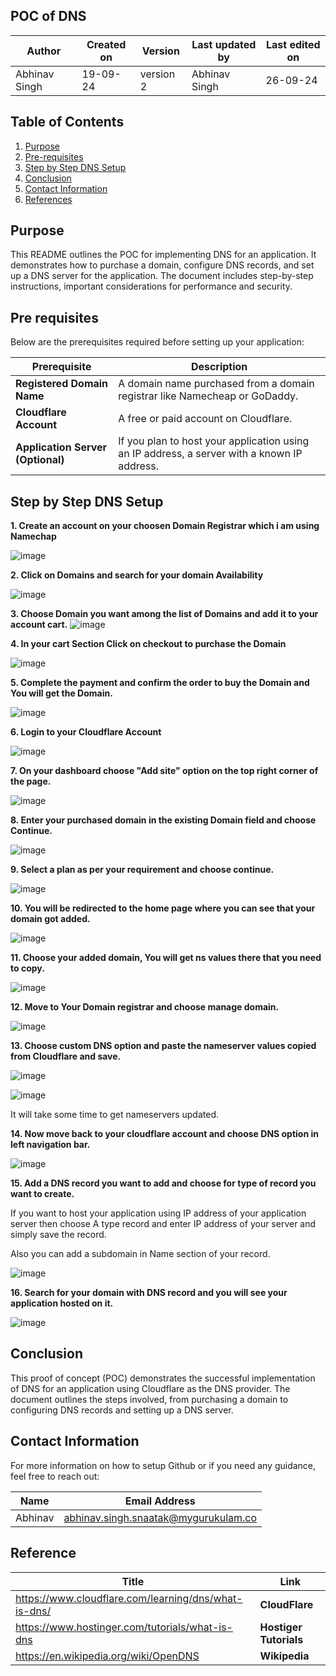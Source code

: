 ## POC of DNS

|  Author        | Created on |  Version  | Last updated by   |   Last edited on   |
|----------------|------------|-----------|-------------------|--------------------|
| Abhinav Singh  |  19-09-24  | version 2 |   Abhinav Singh   |      26-09-24      |


## Table of Contents
1. [Purpose](#purpose)
2. [Pre-requisites](#pre-requisites)
3. [Step by Step DNS Setup](#step-by-step-DNS-setup)
4. [Conclusion](#conclusion)
5. [Contact Information](#Contact-Information)
6. [References](#References)

## Purpose

This README outlines the POC for implementing DNS for an application. It demonstrates how to purchase a domain, configure DNS records, and set up a DNS server for the application. The document includes step-by-step instructions, important considerations for performance and security.


## Pre requisites

Below are the prerequisites required before setting up your application:

| Prerequisite                   | Description                                                                                  |
|---------------------------------|----------------------------------------------------------------------------------------------|
| **Registered Domain Name**      | A domain name purchased from a domain registrar like Namecheap or GoDaddy.                   |
| **Cloudflare Account**          | A free or paid account on Cloudflare.                                                        |
| **Application Server (Optional)** | If you plan to host your application using an IP address, a server with a known IP address. |



## Step by Step DNS Setup

**1. Create an account on your choosen Domain Registrar which i am using Namechap** 

![image](https://github.com/user-attachments/assets/3990ca70-ba28-4959-9536-f9f2904d9931)


**2. Click on Domains and search for your domain Availability**

![image](https://github.com/user-attachments/assets/40fe1234-db99-4bee-99e5-8c8c545bda62)


**3. Choose Domain you want among the list of Domains and add it to your account cart.**
![image](https://github.com/user-attachments/assets/5b2b471d-412d-4056-87f8-a7686bca9862)


**4. In your cart Section Click on checkout to purchase the Domain**


![image](https://github.com/user-attachments/assets/03a5e74d-30a8-40cf-9db7-f3e2c4b973d4)


**5. Complete the payment and confirm the order to buy the Domain and You will get the Domain.**

![image](https://github.com/user-attachments/assets/afc426e6-337f-473a-9208-978f65ee443d)


**6. Login to your Cloudflare Account**

![image](https://github.com/user-attachments/assets/c9deb623-45b4-4730-ac41-8a54387b2fb2)

**7. On your dashboard choose "Add site" option on the top right corner of the page.**

![image](https://github.com/user-attachments/assets/40133ea3-89ef-4aed-be46-ced4dd4ce348)

**8. Enter your purchased domain in the existing Domain field and choose Continue.**

![image](https://github.com/user-attachments/assets/8c6afa0b-e248-4985-8278-dbc7477eabe7)

**9. Select a plan as per your requirement and choose continue.**

![image](https://github.com/user-attachments/assets/63b9c958-15d8-46c9-9c71-4ba48b9f15d8)

**10. You will be redirected to the home page where you can see that your domain got added.**

![image](https://github.com/user-attachments/assets/ec551352-fc81-43d3-90f6-ef9b460ea16e)

**11. Choose your added domain, You will get ns values there that you need to copy.**

![image](https://github.com/user-attachments/assets/d7d1d420-cd7e-4180-aec7-23791007a0fe)

**12. Move to Your Domain registrar and choose manage domain.**

![image](https://github.com/user-attachments/assets/63ab4bcc-bc5f-4822-a19f-9cec656ec0ad)

**13. Choose custom DNS option and paste the nameserver values copied from Cloudflare and save.**

![image](https://github.com/user-attachments/assets/a9a2944e-43f5-43a2-9f8d-db8df66bb908)

![image](https://github.com/user-attachments/assets/012b2547-2e52-4cb6-ac35-1874b433778d)

It will take some time to get nameservers updated.

**14. Now move back to your cloudflare account and choose DNS option in left navigation bar.**

![image](https://github.com/user-attachments/assets/0dccc458-b19d-47ba-a97e-93943e4da456)

**15. Add a DNS record you want to add and choose for type of record you want to create.**

If you want to host your application using IP address of your application server then choose A type record and enter IP address of your server and simply save the record.

Also you can add a subdomain in Name section of your record.

![image](https://github.com/user-attachments/assets/dc943a9d-10fc-443b-a872-ecfa3d3bdb80)

**16. Search for your domain with DNS record and you will see your application hosted on it.**

![image](https://github.com/user-attachments/assets/70d17e30-ff29-49ad-a40a-fd096a10a87a)


## Conclusion
This proof of concept (POC) demonstrates the successful implementation of DNS for an application using Cloudflare as the DNS provider. The document outlines the steps involved, from purchasing a domain to configuring DNS records and setting up a DNS server.


## Contact Information

For more information on how to setup Github or if you need any guidance, feel free to reach out:

|  Name   | Email Address                                  |
|---------|------------------------------------------------|
| Abhinav | abhinav.singh.snaatak@mygurukulam.co           |


## Reference

|  Title   |                    Link                        |
|----------|------------------------------------------------|
|https://www.cloudflare.com/learning/dns/what-is-dns/|**CloudFlare**|
|https://www.hostinger.com/tutorials/what-is-dns| **Hostiger Tutorials**|
|https://en.wikipedia.org/wiki/OpenDNS|**Wikipedia**|
